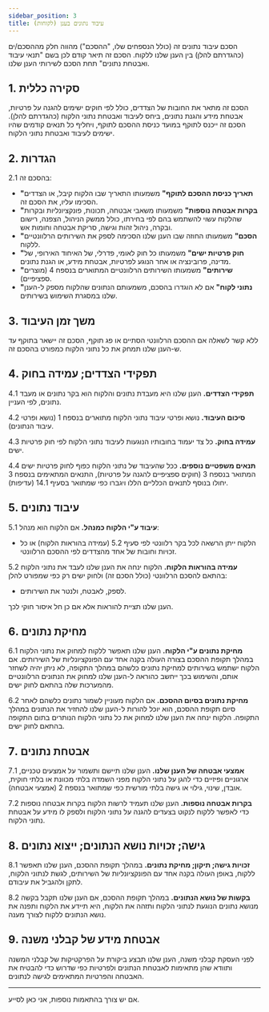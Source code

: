 ```yaml
---
sidebar_position: 3
title: עיבוד נתונים בענן (לקוחות)
---
```


הסכם עיבוד נתונים זה (כולל הנספחים שלו, "ההסכם") מהווה חלק מההסכם/ים (כהגדרתם להלן) בין הענן שלנו ללקוח. הסכם זה תיאר קודם לכן בשם "תנאי עיבוד ואבטחת נתונים" תחת הסכם לשירותי הענן שלנו.

## 1. סקירה כללית

הסכם זה מתאר את החובות של הצדדים, כולל לפי חוקים ישימים להגנה על פרטיות, אבטחת מידע והגנת נתונים, ביחס לעיבוד ואבטחת נתוני הלקוח (כהגדרתם להלן). הסכם זה ייכנס לתוקף במועד כניסת ההסכם לתוקף, ויחליף כל תנאים קודמים שהיו ישימים לעיבוד ואבטחת נתוני הלקוח.

## 2. הגדרות

2.1 בהסכם זה:

- **"תאריך כניסת ההסכם לתוקף"** משמעותו התאריך שבו הלקוח קיבל, או הצדדים הסכימו עליו, את הסכם זה.
- **"בקרות אבטחה נוספות"** משמעותו משאבי אבטחה, תכונות, פונקציונליות ובקרות שהלקוח עשוי להשתמש בהם לפי בחירתו, כולל ממשק הניהול, הצפנה, רישום ובקרה, ניהול זהות וגישה, סריקת אבטחה וחומות אש.
- **"הסכם"** משמעותו החוזה שבו הענן שלנו הסכימה לספק את השירותים הרלוונטיים ללקוח.
- **"חוק פרטיות ישים"** משמעותו כל חוק לאומי, פדרלי, של האיחוד האירופי, של מדינה, פרובינציה או אחר הנוגע לפרטיות, אבטחת מידע, או הגנת נתונים.
- **"שירותים"** משמעותו השירותים הרלוונטיים המתוארים בנספח 4 (מוצרים ספציפיים).
- **"נתוני לקוח"** אם לא הוגדרו בהסכם, משמעותם הנתונים שהלקוח מספק ל-הענן שלנו במסגרת השימוש בשירותים.

## 3. משך זמן העיבוד

ללא קשר לשאלה אם ההסכם הרלוונטי הסתיים או פג תוקף, הסכם זה יישאר בתוקף עד ש-הענן שלנו תמחק את כל נתוני הלקוח כמפורט בהסכם זה.

## 4. תפקידי הצדדים; עמידה בחוק

4.1 **תפקידי הצדדים.** הענן שלנו היא מעבדת נתונים והלקוח הוא בקר נתונים או מעבד נתונים, לפי העניין.

4.2 **סיכום העיבוד.** נושא ופרטי עיבוד נתוני הלקוח מתוארים בנספח 1 (נושא ופרטי עיבוד הנתונים).

4.3 **עמידה בחוק.** כל צד יעמוד בחובותיו הנוגעות לעיבוד נתוני הלקוח לפי חוק פרטיות ישים.

4.4 **תנאים משפטיים נוספים.** ככל שהעיבוד של נתוני הלקוח כפוף לחוק פרטיות ישים המתואר בנספח 3 (חוקים ספציפיים להגנה על פרטיות), התנאים המתאימים בנספח 3 יחולו בנוסף לתנאים הכלליים הללו ויגברו כפי שמתואר בסעיף 14.1 (עדיפות).

## 5. עיבוד נתונים

5.1 **עיבוד ע"י הלקוח כמנהל.** אם הלקוח הוא מנהל:

- הלקוח ייתן הרשאה לכל בקר רלוונטי לפי סעיף 5.2 (עמידה בהוראות הלקוח) או כל זכויות וחובות של אחד מהצדדים לפי ההסכם הרלוונטי.

5.2 **עמידה בהוראות הלקוח.** הלקוח ינחה את הענן שלנו לעבד את נתוני הלקוח בהתאם להסכם הרלוונטי (כולל הסכם זה) ולחוק ישים רק כפי שמפורט להלן:

- לספק, לאבטח, ולנטר את השירותים.

הענן שלנו תציית להוראות אלא אם כן חל איסור חוקי לכך.

## 6. מחיקת נתונים

6.1 **מחיקת נתונים ע"י הלקוח.** הענן שלנו תאפשר ללקוח למחוק את נתוני הלקוח במהלך תקופת ההסכם בצורה העולה בקנה אחד עם הפונקציונליות של השירותים. אם הלקוח ישתמש בשירותים למחיקת נתונים כלשהם במהלך התקופה, לא ניתן יהיה לשחזר אותם, והשימוש בכך ייחשב כהוראה ל-הענן שלנו למחוק את הנתונים הרלוונטיים מהמערכות שלה בהתאם לחוק ישים.

6.2 **מחיקת נתונים בסיום ההסכם.** אם הלקוח מעוניין לשמור נתונים כלשהם לאחר סיום תקופת ההסכם, הוא יוכל להורות ל-הענן שלנו להחזיר את הנתונים במהלך התקופה. הלקוח ינחה את הענן שלנו למחוק את כל נתוני הלקוח הנותרים בתום התקופה בהתאם לחוק ישים.

## 7. אבטחת נתונים

7.1 **אמצעי אבטחה של הענן שלנו.** הענן שלנו תיישם ותשמור על אמצעים טכניים, ארגוניים ופיזיים כדי להגן על נתוני הלקוח מפני השמדה בלתי מכוונת או בלתי חוקית, אובדן, שינוי, גילוי או גישה בלתי מורשית כפי שמתואר בנספח 2 (אמצעי אבטחה).

7.2 **בקרות אבטחה נוספות.** הענן שלנו תעמיד לרשות הלקוח בקרות אבטחה נוספות כדי לאפשר ללקוח לנקוט בצעדים להגנה על נתוני הלקוח ולספק לו מידע על אבטחת נתוני הלקוח.

## 8. גישה; זכויות נושא הנתונים; ייצוא נתונים

8.1 **זכויות גישה; תיקון; מחיקת נתונים.** במהלך תקופת ההסכם, הענן שלנו תאפשר ללקוח, באופן העולה בקנה אחד עם הפונקציונליות של השירותים, לגשת לנתוני הלקוח, לתקן ולהגביל את עיבודם.

8.2 **בקשות של נושא הנתונים.** במהלך תקופת ההסכם, אם הענן שלנו תקבל בקשה מנושא נתונים הנוגעת לנתוני הלקוח ותזהה את הלקוח, היא תיידע את הלקוח ותפנה את נושא הנתונים ללקוח לצורך מענה.

## 9. אבטחת מידע של קבלני משנה

לפני העסקת קבלני משנה, הענן שלנו תבצע ביקורת על הפרקטיקות של קבלני המשנה ותוודא שהן מתאימות לאבטחת הנתונים ולפרטיות כפי שדרוש כדי להבטיח את האבטחה והפרטיות המתאימים לגישה לנתונים.

--- 

אם יש צורך בהתאמות נוספות, אני כאן לסייע.